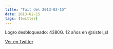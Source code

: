 ```yaml
---
title: "Tuit del 2013-02-15"
date: 2013-02-15
tags: [twitter]
---
```


Logro desbloqueado: 4380G. 12 años en @sistel_sl



[Ver en Twitter](https://twitter.com/i/web/status/302349519859879936)
